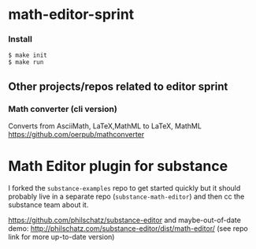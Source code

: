 # math-editor-sprint

### Install
```
$ make init
$ make run
```


## Other projects/repos related to editor sprint

### Math converter (cli version)

Converts from AsciiMath, LaTeX,MathML to LaTeX, MathML  
https://github.com/oerpub/mathconverter

# Math Editor plugin for substance

I forked the `substance-examples` repo to get started quickly but it should probably live in a separate repo (`substance-math-editor`) and then cc the substance team about it.

https://github.com/philschatz/substance-editor and maybe-out-of-date demo: http://philschatz.com/substance-editor/dist/math-editor/  (see repo link for more up-to-date version)
